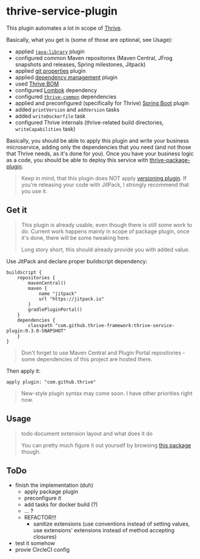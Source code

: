 # thrive-service-plugin

This plugin automates a lot in scope of [Thrive](https://github.com/thrive-framework).

Basically, what you get is (some of those are optional, see Usage):

- applied [`java-library`](https://docs.gradle.org/current/userguide/java_library_plugin.html) plugin
- configured common Maven repositories (Maven Central, JFrog snapshots and releases, Spring milestones, Jitpack)
- applied [git properties](https://github.com/n0mer/gradle-git-properties) plugin
- applied [dependency management](https://github.com/spring-gradle-plugins/dependency-management-plugin) plugin
- used [Thrive BOM](https://github.com/thrive-framework/thrive-bom)
- configured [Lombok](https://projectlombok.org/) dependency
- configured [`thrive-common`](https://github.com/thrive-framework/thrive/tree/0.3.0/thrive-common) dependencies
- applied and preconfigured (specifically for Thrive) [Spring Boot](https://docs.spring.io/spring-boot/docs/current/gradle-plugin/reference/html/) plugin
- added `printVersion` and `addVersion` tasks
- added `writeDockerfile` task
- configured Thrive internals (thrive-related build directories, `writeCapabilities` task)

Basically, you should be able to apply this plugin and write your business microservice, adding only the dependencies
that you need (and not those that Thrive needs, as it's done for you). Once you have your business logic as a code,
you should be able to deploy this service with [thrive-package-plugin](https://github.com/thrive-framework/thrive-package-plugin).

> Keep in mind, that this plugin does NOT apply [versioning plugin](https://github.com/thrive-framework/thrive-versioning-plugin). 
> If you're releasing your code with JitPack, I strongly recommend that you use it.

## Get it

> This plugin is already usable, even though there is still some work to do. Current work happens mainly in scope
> of package plugin, once it's done, there will be some tweaking here.
>
> Long story short, this should already provide you with added value.

Use JitPack and declare proper buildscript dependency:

    buildscript {
        repositories {
            mavenCentral()
            maven {
                name "jitpack"
                url "https://jitpack.io"
            }
            gradlePluginPortal()
        }
        dependencies {
            classpath "com.github.thrive-framework:thrive-service-plugin:0.3.0-SNAPSHOT"
        }
    }

> Don't forget to use Maven Central and Plugin Portal repositories - some dependencies of this project are hosted
> there.

Then apply it:

    apply plugin: "com.github.thrive"

> New-style plugin syntax may come soon. I have other priorities right now.

## Usage

> todo document extension layout and what does it do
>
> You can pretty much figure it out yourself by browsing [this package](/src/main/groovy/com/github/thriveframework/plugin/extension)
> though.

## ToDo

- finish the implementation (duh)
  - apply package plugin
  - preconfigure it
  - add tasks for docker build (?)
  - ... ?
  - REFACTOR!!!
    - sanitize extensions (use conventions instead of setting values, use extensions' extensions instead of method
    accepting closures)
- test it somehow
- provie CircleCI config